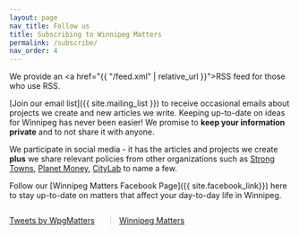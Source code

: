 ```yaml
---
layout: page
nav_title: Follow us
title: Subscribing to Winnipeg Matters
permalink: /subscribe/
nav_order: 4
---
```


We provide an <a href="{{ "/feed.xml" | relative_url }}">RSS feed</a> for those who use RSS.

[Join our email list]({{ site.mailing_list }}) to receive occasional emails about projects we create and new articles we write. Keeping up-to-date on ideas for Winnipeg has never been easier!  We promise to **keep your information private** and to not share it with anyone.

We participate in social media - it has the articles and projects we create **plus** we share relevant policies from other organizations such as [Strong Towns](https://strongtowns.org), [Planet Money](https://npr.org/planetmoney), [CityLab](https://CityLab.com) to name a few.

Follow our [Winnipeg Matters Facebook Page]({{ site.facebook_link}}) here to stay up-to-date on matters that affect your day-to-day life in Winnipeg.

<div style="display: inline-block;" class="one-half">
  <a class="twitter-timeline" data-width="300" data-height="600" href="https://twitter.com/WpgMatters?ref_src=twsrc%5Etfw">Tweets by WpgMatters</a> <script async src="https://platform.twitter.com/widgets.js" charset="utf-8"></script>
</div>

<div style="display: inline-block;" class="one-half">
<div id="fb-root"></div>
<script async defer crossorigin="anonymous" src="https://connect.facebook.net/en_US/sdk.js#xfbml=1&version=v6.0"></script>

<div class="fb-page" data-href="https://www.facebook.com/WpgMatters" data-tabs="timeline" data-width="300" data-height="600" data-small-header="false" data-adapt-container-width="true" data-hide-cover="false" data-show-facepile="true"><blockquote cite="https://www.facebook.com/WpgMatters" class="fb-xfbml-parse-ignore"><a href="https://www.facebook.com/WpgMatters">Winnipeg Matters</a></blockquote></div>
</div>

